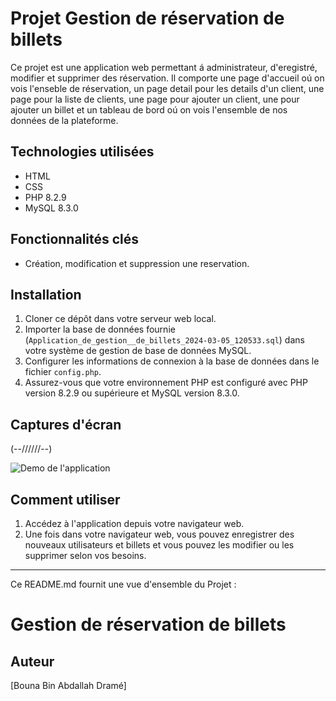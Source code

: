 # Projet Gestion de réservation de billets
Ce projet est une application web permettant á administrateur, d'eregistré, modifier et supprimer des réservation. Il comporte une page d'accueil oú on vois l'enseble de réservation, un page detail pour les details d'un client, une page pour la liste de clients, une page pour ajouter un client, une pour ajouter un billet et un tableau de bord oú on vois l'ensemble de nos données de la plateforme.
## Technologies utilisées
- HTML
- CSS
- PHP 8.2.9
- MySQL 8.3.0
## Fonctionnalités clés
- Création, modification et suppression une reservation.
## Installation
1. Cloner ce dépôt dans votre serveur web local.
2. Importer la base de données fournie (`Application_de_gestion__de_billets_2024-03-05_120533.sql`) dans votre système de gestion de base de données MySQL.
3. Configurer les informations de connexion à la base de données dans le fichier `config.php`.
4. Assurez-vous que votre environnement PHP est configuré avec PHP version 8.2.9 ou supérieure et MySQL version 8.3.0.

## Captures d'écran
(--\/\/\/\/\/\/--)

![Demo de l'application ](img/demo.png)





## Comment utiliser
1. Accédez à l'application depuis votre navigateur web.
4. Une fois dans votre navigateur web, vous pouvez enregistrer des nouveaux utilisateurs et billets et vous pouvez les modifier ou les supprimer selon vos besoins.
---
Ce README.md fournit une vue d'ensemble du Projet :
# Gestion de réservation de billets

## Auteur
[Bouna Bin Abdallah Dramé]
